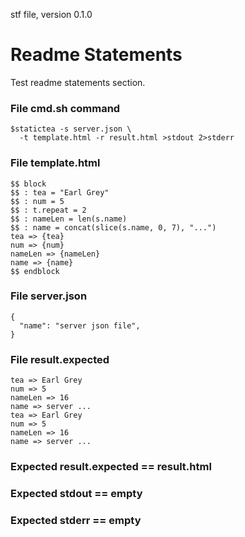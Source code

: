 stf file, version 0.1.0

# Readme Statements

Test readme statements section.

### File cmd.sh command

~~~
$statictea -s server.json \
  -t template.html -r result.html >stdout 2>stderr
~~~

### File template.html

~~~
$$ block
$$ : tea = "Earl Grey"
$$ : num = 5
$$ : t.repeat = 2
$$ : nameLen = len(s.name)
$$ : name = concat(slice(s.name, 0, 7), "...")
tea => {tea}
num => {num}
nameLen => {nameLen}
name => {name}
$$ endblock
~~~

### File server.json

~~~
{
  "name": "server json file",
}
~~~

### File result.expected

~~~
tea => Earl Grey
num => 5
nameLen => 16
name => server ...
tea => Earl Grey
num => 5
nameLen => 16
name => server ...
~~~

### Expected result.expected == result.html
### Expected stdout == empty
### Expected stderr == empty

